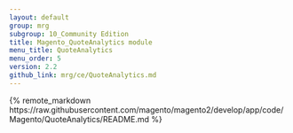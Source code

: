 ```yaml
---
layout: default
group: mrg
subgroup: 10_Community Edition
title: Magento_QuoteAnalytics module
menu_title: QuoteAnalytics
menu_order: 5
version: 2.2
github_link: mrg/ce/QuoteAnalytics.md
---
```


<div class="mrg-content">
{% remote_markdown https://raw.githubusercontent.com/magento/magento2/develop/app/code/Magento/QuoteAnalytics/README.md %}
</div>